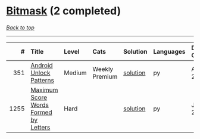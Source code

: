 # [Bitmask](<https://leetcode.com/tag/Bitmask/>) (2 completed)

*[Back to top](<../../README.md>)*

------

|    # | Title                                                                                                          | Level   | Cats           | Solution                                                         | Languages   | Date Complete   |
|-----:|:---------------------------------------------------------------------------------------------------------------|:--------|:---------------|:-----------------------------------------------------------------|:------------|:----------------|
|  351 | [Android Unlock Patterns](<https://leetcode.com/problems/android-unlock-patterns>)                             | Medium  | Weekly Premium | [solution](<../_351. Android Unlock Patterns.md>)                | py          | Aug 13, 2024    |
| 1255 | [Maximum Score Words Formed by Letters](<https://leetcode.com/problems/maximum-score-words-formed-by-letters>) | Hard    |                | [solution](<../_1255. Maximum Score Words Formed by Letters.md>) | py          | Jun 15, 2024    |